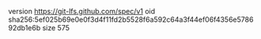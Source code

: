 version https://git-lfs.github.com/spec/v1
oid sha256:5ef025b69e0e0f3d4f11fd2b5528f6a592c64a3f44ef06f4356e578692db1e6b
size 575
